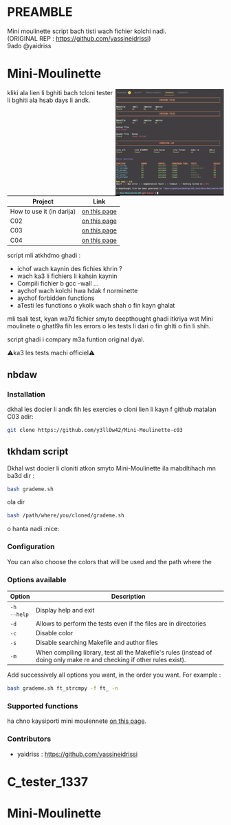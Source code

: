 # PREAMBLE
Mini moulinette script bach tisti wach fichier kolchi nadi. <br/>
(ORIGINAL REP : https://github.com/yassineidrissi) <br/>
9ado @yaidriss <br/>

# Mini-Moulinette
<img align="right" src="../srcs/img_readme.png" width="50%"/>
kliki ala lien li bghiti bach tcloni tester li bghiti ala hsab days li andk.

| Project  | Link |
| ------------- | ------------- |
| How to use it (in darija)  | [on this page](https://github.com/y3ll0w42/Mini-Moulinette-c03/blob/master/supported_functions.md)  |
| C02  | [on this page](https://github.com/yassineidrissi/Mini_Moulinette_C02)  |
| C03  | [on this page](https://github.com/yassineidrissi/Mini-Moulinette-C03) |
| C04  | [on this page](https://github.com/yassineidrissi/Mini-Moulinette-C04)  |

script mli atkhdmo ghadi :

- ichof wach kaynin des fichies khrin ?
- wach ka3 li fichiers li kahsin kaynin
- Compili fichier b gcc -wall ...
- aychof wach kolchi hwa hdak f norminette
- aychof forbidden functions
- aTesti les functions o ykolk wach shah o fin kayn ghalat

mli tsali test, kyan wa7d fichier smyto deepthought ghadi itkriya wst Mini moulinete 
o ghatl9a fih les errors o les tests li dari o fin ghlti o fin li shih.

script ghadi i compary m3a funtion original dyal.

:warning:ka3 les tests machi officiel:warning:

## nbdaw 

### Installation

dkhal les docier li andk fih les exercies o cloni lien li kayn f github matalan C03 adir:

```bash
git clone https://github.com/y3ll0w42/Mini-Moulinette-c03
```
## tkhdam script

Dkhal wst docier li cloniti atkon smyto Mini-Moulinette ila mabdltihach mn ba3d dir :
```bash
bash grademe.sh
```
ola dir

```bash
bash /path/where/you/cloned/grademe.sh
```

o hanta nadi :nice:
### Configuration

You can also choose the colors that will be used and the path where the

### Options available
| Option | Description |
| --- | --- |
| `-h`<br />`--help` | Display help and exit |
| `-d` | Allows to perform the tests even if the files are in directories |
| `-c` | Disable color |
| `-s` | Disable searching Makefile and author files |
| `-m` | When compiling library, test all the Makefile's rules (instead of doing only make re and checking if other rules exist). |


Add successively all options you want, in the order you want.
For example :
```bash
bash grademe.sh ft_strcmpy -f ft_ -n
```

### Supported functions
ha chno kaysiporti mini moulennete [on this page](https://github.com/yassineidrissi/Mini-Moulinette-c03/blob/master/supported_functions.md).

### Contributors
- yaidriss : https://github.com/yassineidrissi
# C_tester_1337
# Mini-Moulinette
